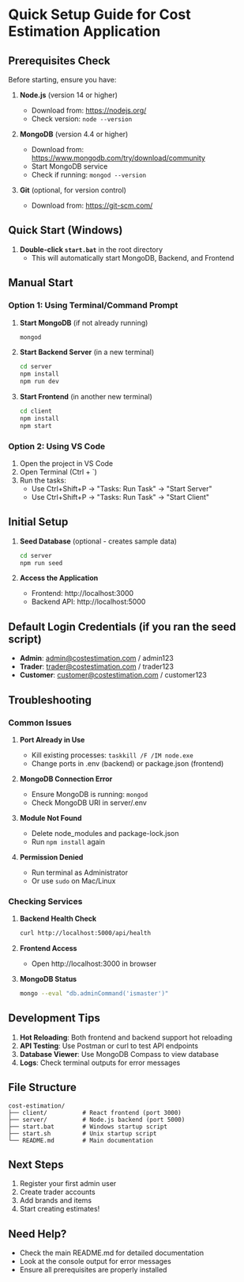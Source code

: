 # Quick Setup Guide for Cost Estimation Application

## Prerequisites Check

Before starting, ensure you have:

1. **Node.js** (version 14 or higher)
   - Download from: https://nodejs.org/
   - Check version: `node --version`

2. **MongoDB** (version 4.4 or higher)
   - Download from: https://www.mongodb.com/try/download/community
   - Start MongoDB service
   - Check if running: `mongod --version`

3. **Git** (optional, for version control)
   - Download from: https://git-scm.com/

## Quick Start (Windows)

1. **Double-click `start.bat`** in the root directory
   - This will automatically start MongoDB, Backend, and Frontend

## Manual Start

### Option 1: Using Terminal/Command Prompt

1. **Start MongoDB** (if not already running)
   ```bash
   mongod
   ```

2. **Start Backend Server** (in a new terminal)
   ```bash
   cd server
   npm install
   npm run dev
   ```

3. **Start Frontend** (in another new terminal)
   ```bash
   cd client
   npm install
   npm start
   ```

### Option 2: Using VS Code

1. Open the project in VS Code
2. Open Terminal (Ctrl + `)
3. Run the tasks:
   - Use Ctrl+Shift+P → "Tasks: Run Task" → "Start Server"
   - Use Ctrl+Shift+P → "Tasks: Run Task" → "Start Client"

## Initial Setup

1. **Seed Database** (optional - creates sample data)
   ```bash
   cd server
   npm run seed
   ```

2. **Access the Application**
   - Frontend: http://localhost:3000
   - Backend API: http://localhost:5000

## Default Login Credentials (if you ran the seed script)

- **Admin**: admin@costestimation.com / admin123
- **Trader**: trader@costestimation.com / trader123  
- **Customer**: customer@costestimation.com / customer123

## Troubleshooting

### Common Issues

1. **Port Already in Use**
   - Kill existing processes: `taskkill /F /IM node.exe`
   - Change ports in .env (backend) or package.json (frontend)

2. **MongoDB Connection Error**
   - Ensure MongoDB is running: `mongod`
   - Check MongoDB URI in server/.env

3. **Module Not Found**
   - Delete node_modules and package-lock.json
   - Run `npm install` again

4. **Permission Denied**
   - Run terminal as Administrator
   - Or use `sudo` on Mac/Linux

### Checking Services

1. **Backend Health Check**
   ```bash
   curl http://localhost:5000/api/health
   ```

2. **Frontend Access**
   - Open http://localhost:3000 in browser

3. **MongoDB Status**
   ```bash
   mongo --eval "db.adminCommand('ismaster')"
   ```

## Development Tips

1. **Hot Reloading**: Both frontend and backend support hot reloading
2. **API Testing**: Use Postman or curl to test API endpoints
3. **Database Viewer**: Use MongoDB Compass to view database
4. **Logs**: Check terminal outputs for error messages

## File Structure

```
cost-estimation/
├── client/          # React frontend (port 3000)
├── server/          # Node.js backend (port 5000)
├── start.bat        # Windows startup script
├── start.sh         # Unix startup script
└── README.md        # Main documentation
```

## Next Steps

1. Register your first admin user
2. Create trader accounts
3. Add brands and items
4. Start creating estimates!

## Need Help?

- Check the main README.md for detailed documentation
- Look at the console output for error messages
- Ensure all prerequisites are properly installed
